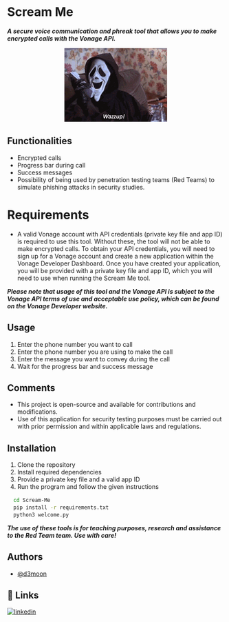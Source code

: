 # Scream Me

***A secure voice communication and phreak tool that allows you to make encrypted calls with the Vonage API.***

<p align="center">
  <img src="/assets/image.gif">
</p>

## Functionalities
- Encrypted calls
- Progress bar during call
- Success messages
- Possibility of being used by penetration testing teams (Red Teams) to simulate phishing attacks in security studies.

# Requirements
- A valid Vonage account with API credentials (private key file and app ID) is required to use this tool. Without these, the tool will not be able to make encrypted calls.
To obtain your API credentials, you will need to sign up for a Vonage account and create a new application within the Vonage Developer Dashboard. Once you have created your application, you will be provided with a private key file and app ID, which you will need to use when running the Scream Me tool.

***Please note that usage of this tool and the Vonage API is subject to the Vonage API terms of use and acceptable use policy, which can be found on the Vonage Developer website.***

## Usage
1. Enter the phone number you want to call
2. Enter the phone number you are using to make the call
3. Enter the message you want to convey during the call
4. Wait for the progress bar and success message

## Comments
- This project is open-source and available for contributions and modifications.
- Use of this application for security testing purposes must be carried out with prior permission and within applicable laws and regulations.

## Installation

1. Clone the repository
2. Install required dependencies
3. Provide a private key file and a valid app ID
4. Run the program and follow the given instructions

```bash
  cd Scream-Me
  pip install -r requirements.txt
  python3 welcome.py
```
    
***The use of these tools is for teaching purposes, research and assistance to the Red Team team. Use with care!***

## Authors

- [@d3moon](https://www.github.com/d3moon)


## 🔗 Links

[![linkedin](https://img.shields.io/badge/linkedin-0A66C2?style=for-the-badge&logo=linkedin&logoColor=white)](https://www.linkedin.com/in/d3moon)
#
